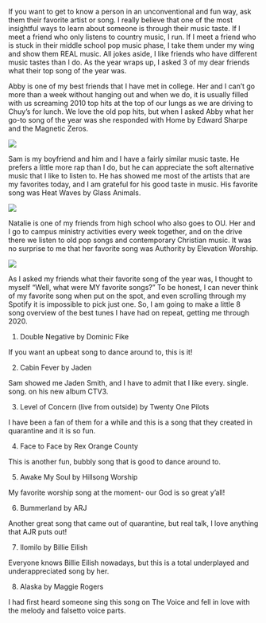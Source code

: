 If you want to get to know a person in an unconventional and fun way, ask them their favorite artist or song. I really believe that one of the most insightful ways to learn about someone is through their music taste. If I meet a friend who only listens to country music, I run. If I meet a friend who is stuck in their middle school pop music phase, I take them under my wing and show them REAL music. All jokes aside, I like friends who have different music tastes than I do. As the year wraps up, I asked 3 of my dear friends what their top song of the year was. 

Abby is one of my best friends that I have met in college. Her and I can’t go more than a week without hanging out and when we do, it is usually filled with us screaming 2010 top hits at the top of our lungs as we are driving to Chuy’s for lunch. We love the old pop hits, but when I asked Abby what her go-to song of the year was she responded with Home by Edward Sharpe and the Magnetic Zeros. 

<div class="image-column">
  <img src="/images/spotify2.png" />
</div>

Sam is my boyfriend and him and I have a fairly similar music taste. He prefers a little more rap than I do, but he can appreciate the soft alternative music that I like to listen to. He has showed me most of the artists that are my favorites today, and I am grateful for his good taste in music. His favorite song was Heat Waves by Glass Animals.

<div class="image-column">
  <img src="/images/spotify.png" />
</div>

Natalie is one of my friends from high school who also goes to OU. Her and I go to campus ministry activities every week together, and on the drive there we listen to old pop songs and contemporary Christian music. It was no surprise to me that her favorite song was Authority by Elevation Worship.

<div class="image-column">
  <img src="/images/spotify3.png" />
</div>

As I asked my friends what their favorite song of the year was, I thought to myself “Well, what were MY favorite songs?” To be honest, I can never think of my favorite song when put on the spot, and even scrolling through my Spotify it is impossible to pick just one. So, I am going to make a little 8 song overview of the best tunes I have had on repeat, getting me through 2020. 

1.	Double Negative by Dominic Fike

If you want an upbeat song to dance around to, this is it!

2.	Cabin Fever by Jaden

Sam showed me Jaden Smith, and I have to admit that I like every. single. song. on his new album CTV3.

3.	Level of Concern (live from outside) by Twenty One Pilots

I have been a fan of them for a while and this is a song that they created in quarantine and it is so fun.

4.	Face to Face by Rex Orange County

This is another fun, bubbly song that is good to dance around to.

5.	Awake My Soul by Hillsong Worship

My favorite worship song at the moment- our God is so great y’all! 

6.	Bummerland by ARJ

Another great song that came out of quarantine, but real talk, I love anything that AJR puts out!

7.	Ilomilo by Billie Eilish

Everyone knows Billie Eilish nowadays, but this is a total underplayed and underappreciated song by her.

8.	Alaska by Maggie Rogers 

I had first heard someone sing this song on The Voice and fell in love with the melody and falsetto voice parts.
